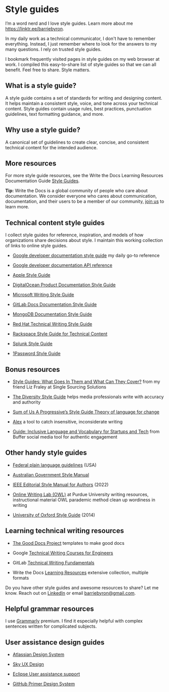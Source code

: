 # Style guides

I’m a word nerd and I love style guides. Learn more about me <https://linktr.ee/barriebyron>.

In my daily work as a technical communicator, I don't have to remember everything. Instead, I just remember where to look for the answers to my many questions. I rely on trusted style guides.

I bookmark frequently visited pages in style guides on my web browser at work. I compiled this easy-to-share list of style guides so that we can all benefit. Feel free to share. Style matters.

## What is a style guide?

A style guide contains a set of standards for writing and designing content. It helps maintain a consistent style, voice, and tone across your technical content. Style guides contain usage rules, best practices, punctuation guidelines, text formatting guidance, and more.

## Why use a style guide?

A canonical set of guidelines to create clear, concise, and consistent technical content for the intended audience.

## More resources

For more style guide resources, see the Write the Docs Learning Resources Documentation Guide [Style Guides](https://www.writethedocs.org/guide/writing/style-guides/).

**Tip:** Write the Docs is a global community of people who care about documentation. We consider everyone who cares about communication, documentation, and their users to be a member of our community, [join us](https://www.writethedocs.org) to learn more.

## Technical content style guides

I collect style guides for reference, inspiration, and models of how organizations share decisions about style. I maintain this working collection of links to online style guides.

- [Google developer documentation style guide](https://developers.google.com/style) my daily go-to reference

- [Google developer documentation API reference](https://developers.google.com/style/api-reference-comments)

- [Apple Style Guide](https://help.apple.com/applestyleguide/)

- [DigitalOcean Product Documentation Style Guide](https://www.digitalocean.com/docs/style/)

- [Microsoft Writing Style Guide](https://docs.microsoft.com/en-us/style-guide/welcome/)

- [GitLab Docs Documentation Style Guide](https://docs.gitlab.com/ee/development/contributing/style_guides.html)

- [MongoDB Documentation Style Guide](https://www.mongodb.com/docs/meta/style-guide/)

- [Red Hat Technical Writing Style Guide](https://stylepedia.net/style/)

- [Rackspace Style Guide for Technical Content](https://docs.rackspace.com/docs/style-guide/)

- [Splunk Style Guide](https://docs.splunk.com/Documentation/StyleGuide/current/StyleGuide/Howtouse)

- [1Password Style Guide](https://support.1password.com/style-guide/)

## Bonus resources

- [Style Guides: What Goes In Them and What Can They Cover?](https://www.single-sourcing.com/events/using-style-guides-to-achieve-content-collaboration-and-consistency/) from my friend Liz Fraley at Single Sourcing Solutions

- [The Diversity Style Guide](https://www.diversitystyleguide.com) helps media professionals write with accuracy and authority

- [Sum of Us A Progressive’s Style Guide Theory of language for change](https://s3.amazonaws.com/s3.sumofus.org/images/SUMOFUS_PROGRESSIVE-STYLEGUIDE.pdf)

- [Alex](https://github.com/get-alex/alex/blob/main/readme.md) a tool to catch insensitive, inconsiderate writing

- [Guide: Inclusive Language and Vocabulary for Startups and Tech](https://buffer.com/resources/inclusive-language-tech/) from Buffer social media tool for authentic engagement

## Other handy style guides

- [Federal plain language guidelines](https://plainlanguage.gov/guidelines/) (USA)

- [Australian Government Style Manual](https://www.stylemanual.gov.au)

- [IEEE Editorial Style Manual for Authors](http://journals.ieeeauthorcenter.ieee.org/wp-content/uploads/sites/7/IEEE-Editorial-Style-Manual-for-Authors.pdf) (2022)

- [Online Writing Lab (OWL)](https://owl.purdue.edu/owl/purdue_owl.html) at Purdue University  writing resources, instructional material
OWL parademic method clean up wordiness in writing

- [University of Oxford Style Guide](https://www.ox.ac.uk/sites/files/oxford/media_wysiwyg/University%20of%20Oxford%20Style%20Guide.pdf) (2014)

## Learning technical writing resources

- [The Good Docs Project](https://thegooddocsproject.dev) templates to make good docs

- Google [Technical Writing Courses for Engineers](https://developers.google.com/tech-writing)

- GitLab [Technical Writing Fundamentals](https://about.gitlab.com/handbook/engineering/ux/technical-writing/fundamentals/)

- Write the Docs [Learning Resources](https://www.writethedocs.org/about/learning-resources/) extensive collection, multiple formats

Do you have other style guides and awesome resources to share? Let me know. Reach out on [LinkedIn](https://www.linkedin.com/in/barriebyron/) or email <barriebyron@gmail.com>.

## Helpful grammar resources

I use [Grammarly](https://app.grammarly.com/) premium. I find it especially helpful with complex sentences written for complicated subjects.

## User assistance design guides

- [Atlassian Design System](https://atlassian.design/content)

- [Sky UX Design](
https://developer.blackbaud.com/skyux/design/guidelines/user-assistance)

- [Eclipse User assistance support](https://rtist.hcldoc.com/help/index.jsp?topic=%2Forg.eclipse.platform.doc.isv%2Fguide%2Fua.htm)

- [GitHub Primer Design System](https://styleguide.github.com/)
